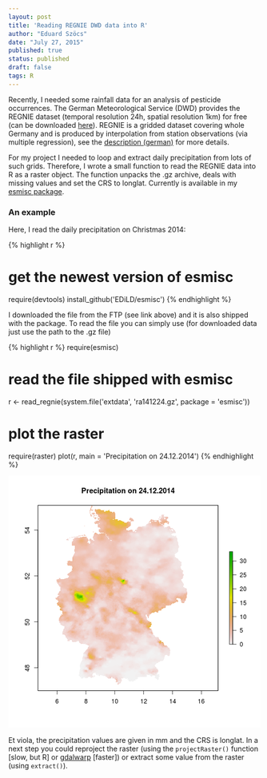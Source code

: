 ```yaml
---
layout: post
title: 'Reading REGNIE DWD data into R'
author: "Eduard Szöcs"
date: "July 27, 2015"
published: true
status: published
draft: false
tags: R
---
```

 
Recently, I needed some rainfall data for an analysis of pesticide occurrences. 
The German Meteorological Service (DWD) provides the REGNIE dataset (temporal resolution 24h, spatial resolution 1km) for free (can be downloaded [here](ftp://ftp.dwd.de/pub/CDC/grids_germany/daily/regnie/)).
REGNIE is a gridded dataset covering whole Germany and is produced by interpolation from station observations (via multiple regression), see the [description (german)](ftp://ftp.dwd.de/pub/CDC/grids_germany/daily/regnie/REGNIE_Beschreibung.pdf) for more details.
 
For my project I needed to loop and extract daily precipitation from lots of such grids. 
Therefore, I wrote a small function to read the REGNIE data into R as a raster object.
The function unpacks the .gz archive, deals with missing values and set the CRS to longlat.
Currently is available in my [esmisc package](https://github.com/EDiLD/esmisc).
 
### An example
Here, I read the daily precipitation on Christmas 2014:
 

{% highlight r %}
# get the newest version of esmisc
require(devtools)
install_github('EDiLD/esmisc')
{% endhighlight %}
 
 
I downloaded the file from the FTP (see link above) and it is also shipped with the package. To read the file you can simply use (for downloaded data just use the path to the .gz file)
 

{% highlight r %}
require(esmisc)
# read the file shipped with esmisc
r <- read_regnie(system.file('extdata', 'ra141224.gz', package = 'esmisc'))
# plot the raster
require(raster)
plot(r, main = 'Precipitation on 24.12.2014')
{% endhighlight %}

![plot of chunk regnie](/figures/regnie-1.png) 
 
Et viola, the precipitation values are given in mm and the CRS is longlat.
In a next step you could reproject the raster (using the `projectRaster()` function [slow, but R] or [gdalwarp](http://www.gdal.org/gdalwarp.html) [faster]) or extract some value from the raster (using `extract()`).
 
